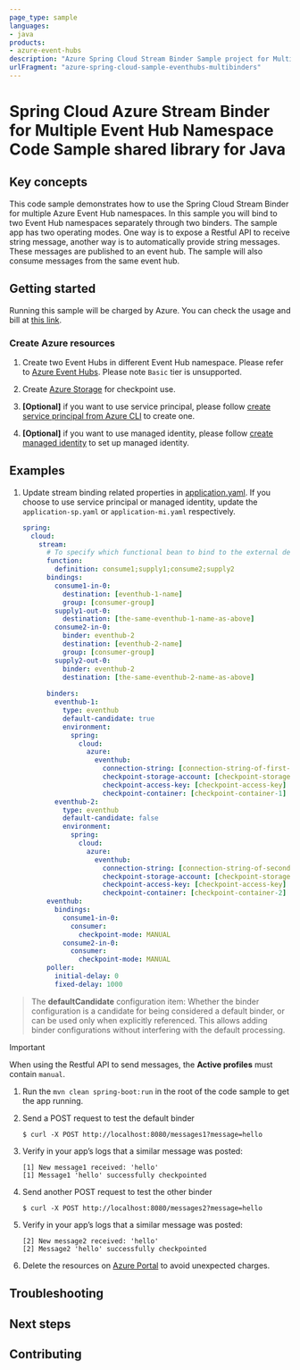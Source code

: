 ```yaml
---
page_type: sample
languages:
- java
products:
- azure-event-hubs
description: "Azure Spring Cloud Stream Binder Sample project for Multiple Event Hub Namespace client library"
urlFragment: "azure-spring-cloud-sample-eventhubs-multibinders"
---
```


# Spring Cloud Azure Stream Binder for Multiple Event Hub Namespace Code Sample shared library for Java

## Key concepts
This code sample demonstrates how to use the Spring Cloud Stream Binder
for multiple Azure Event Hub namespaces. In this sample you will bind to
two Event Hub namespaces separately through two binders. The sample app has two operating modes.
One way is to expose a Restful API to receive string message, another way is to automatically provide string messages.
These messages are published to an event hub. The sample will also consume messages from the same event hub.

## Getting started

Running this sample will be charged by Azure. You can check the usage
and bill at [this link][azure-account].



### Create Azure resources

1.  Create two Event Hubs in different Event Hub namespace. Please refer to 
    [Azure Event Hubs][create-event-hubs].
    Please note `Basic` tier is unsupported.

1.  Create [Azure Storage][create-azure-storage] for checkpoint use.

1.  **[Optional]** if you want to use service principal, please follow 
    [create service principal from Azure CLI][create-sp-using-azure-cli] to create one.

1.  **[Optional]** if you want to use managed identity, please follow
    [create managed identity][create-managed-identity] to set up managed identity. 

## Examples

1.  Update stream binding related properties in
    [application.yaml][application.yaml]. If you choose to use 
    service principal or managed identity, update the `application-sp.yaml` or 
    `application-mi.yaml` respectively.

    ```yaml
    spring:
      cloud:
        stream:
          # To specify which functional bean to bind to the external destination(s) exposed by the bindings
          function:
            definition: consume1;supply1;consume2;supply2
          bindings:
            consume1-in-0:
              destination: [eventhub-1-name]
              group: [consumer-group]
            supply1-out-0:
              destination: [the-same-eventhub-1-name-as-above]
            consume2-in-0:
              binder: eventhub-2
              destination: [eventhub-2-name]
              group: [consumer-group]
            supply2-out-0:
              binder: eventhub-2
              destination: [the-same-eventhub-2-name-as-above]
          
          binders:
            eventhub-1:
              type: eventhub
              default-candidate: true
              environment:
                spring:
                  cloud:
                    azure:
                      eventhub:
                        connection-string: [connection-string-of-first-eventhub-namespace]
                        checkpoint-storage-account: [checkpoint-storage-account]
                        checkpoint-access-key: [checkpoint-access-key]
                        checkpoint-container: [checkpoint-container-1]
            eventhub-2:
              type: eventhub
              default-candidate: false
              environment:
                spring:
                  cloud:
                    azure:
                      eventhub:
                        connection-string: [connection-string-of-second-eventhub-namespace]
                        checkpoint-storage-account: [checkpoint-storage-account]
                        checkpoint-access-key: [checkpoint-access-key]
                        checkpoint-container: [checkpoint-container-2]
          eventhub:
            bindings:
              consume1-in-0:
                consumer:
                  checkpoint-mode: MANUAL
              consume2-in-0:
                consumer:
                  checkpoint-mode: MANUAL
          poller:
            initial-delay: 0
            fixed-delay: 1000
    ```

> The **defaultCandidate** configuration item:
Whether the binder configuration is a candidate for being considered a
default binder, or can be used only when explicitly referenced. This
allows adding binder configurations without interfering with the default
processing.

>[!Important]
>
>  When using the Restful API to send messages, the **Active profiles** must contain `manual`.

1.  Run the `mvn clean spring-boot:run` in the root of the code sample
    to get the app running.

1.  Send a POST request to test the default binder

        $ curl -X POST http://localhost:8080/messages1?message=hello

1.  Verify in your app’s logs that a similar message was posted:

        [1] New message1 received: 'hello'
        [1] Message1 'hello' successfully checkpointed

1.  Send another POST request to test the other binder

        $ curl -X POST http://localhost:8080/messages2?message=hello

1.  Verify in your app’s logs that a similar message was posted:

        [2] New message2 received: 'hello'
        [2] Message2 'hello' successfully checkpointed

6.  Delete the resources on [Azure Portal][azure-portal]
    to avoid unexpected charges.

## Troubleshooting

## Next steps

## Contributing


<!-- LINKS -->
[azure-account]: https://azure.microsoft.com/account/
[azure-portal]: https://ms.portal.azure.com/
[create-event-hubs]: https://docs.microsoft.com/azure/event-hubs/
[create-azure-storage]: https://docs.microsoft.com/azure/storage/
[create-sp-using-azure-cli]: https://github.com/Azure-Samples/azure-spring-boot-samples/blob/main/create-sp-using-azure-cli.md
[create-managed-identity]: https://github.com/Azure-Samples/azure-spring-boot-samples/blob/main/create-managed-identity.md
[deploy-spring-boot-application-to-app-service]: https://docs.microsoft.com/java/azure/spring-framework/deploy-spring-boot-java-app-with-maven-plugin?toc=%2Fazure%2Fapp-service%2Fcontainers%2Ftoc.json&view=azure-java-stable
[deploy-to-app-service-via-ftp]: https://docs.microsoft.com/azure/app-service/deploy-ftp
[managed-identities]: https://docs.microsoft.com/azure/active-directory/managed-identities-azure-resources/

[role-assignment]: https://docs.microsoft.com/azure/role-based-access-control/role-assignments-portal
[application.yaml]: https://github.com/Azure-Samples/azure-spring-boot-samples/blob/main/eventhubs/azure-spring-cloud-stream-binder-eventhubs/eventhubs-multibinders/src/main/resources/application.yaml
